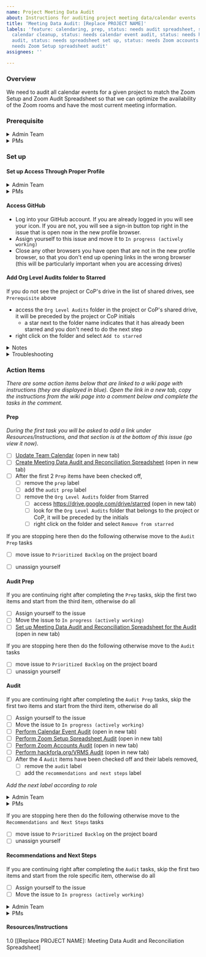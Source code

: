 ```yaml
---
name: Project Meeting Data Audit
about: Instructions for auditing project meeting data/calendar events
title: 'Meeting Data Audit: [Replace PROJECT NAME]'
labels: 'feature: calendaring, prep, status: needs audit spreadsheet, status: needs
  calendar cleanup, status: needs calendar event audit, status: needs hackforla.org/VRMS
  audit, status: needs spreadsheet set up, status: needs Zoom accounts audit, status:
  needs Zoom Setup spreadsheet audit'
assignees: ''

---
```


### Overview
We need to audit all calendar events for a given project to match the Zoom Setup and Zoom Audit Spreadsheet so that we can optimize the availability of the Zoom rooms and have the most current meeting information.

### Prerequisite 
<details><summary>Admin Team</summary>

-  access to the 1Password vault for HfLA-email-all
- know your GitHub username and password so that you can use it in the hfla-email-all@hackforla.org Chrome profile
</details> 


<details><summary>PMs</summary>

-  access to the 1Password vault for the project
- access to the project's shared drive through the project's email Chrome profile
  - [ ] add the project's email as a `Content Manager` if the drive is not already shared with the email
- know your GitHub username and password so that you can use it in the project email's Chrome profile
</details> 

### Set up
#### Set up Access Through Proper Profile
<details><summary>Admin Team</summary>

   - Log into the [hfla-email-all@hackforla.org](mailto:hfla-email-all@hackforla.org) email and open it in a new chrome profile, so that you can access the account's calendar
   - open this issue in the hfla-email-all profile browser and follow steps to `Access GitHub`
</details> 

<details><summary>PMs</summary>

   - Log into the project's email and open it in a new chrome profile, so that you can access the account's calendar
   - open this issue in the project's profile browser and follow steps to `Access GitHub`
</details>


#### Access GitHub
- Log into your GitHub account.  If you are already logged in you will see your icon.  If you are not, you will see a sign-in button top right in the issue that is open now in the new profile browser.
- Assign yourself to this issue and move it to `In progress (actively working)`
- Close any other browsers you have open that are not in the new profile browser, so that you don't end up opening links in the wrong browser (this will be particularly important when you are accessing drives)

#### Add Org Level Audits folder to Starred
If you do not see the project or CoP's drive in the list of shared drives, see `Prerequisite` above

- access the `Org Level Audits` folder in the project or CoP's shared drive, it will be preceded by the project or CoP initials
  - a star next to the folder name indicates that it has already been starred and you don't need to do the next step
- right click on the folder and select `Add to starred`

<details><summary>Notes</summary>

<i>There are automation formulas used throughout the meeting data and audit reconciliation sheet to autofill cells and generate messages regarding meetings with nonstandard setup. These formulas are indicated in a light grey color. 
- During the `Audit Prep` you will be asked to confirm that there are formulas in the correct cells and columns, which will easily be recognizable by the light grey
- Please do not edit any cells that are indicated to have formulas</i>
</details>

<details><summary>Troubleshooting</summary>

_Please make sure you read through all instructions carefully. There are some errors that are expected and should be automatically resolved as you continue with the tasks outlined in each action item. Please review [Errors and How To Resolve Them](https://github.com/hackforla/admin-calendaring/wiki/Errors-and-How-To-Resolve-Them) to get an idea of what to expect.
If, while carrying out any of the tasks, there is still ambiguity or there are errors that are not listed with a solution on the page mentioned above, please [follow these instructions](https://github.com/hackforla/admin-calendaring/wiki/Reach-the-Admin-Team) to contact the Admin team._
</details>

### Action Items
_There are some action items below that are linked to a wiki page with instructions (they are displayed in blue). Open the link in a new tab, copy the instructions from the wiki page into a comment below and complete the tasks in the comment._

#### Prep
_During the first task you will be asked to add a link under Resources/Instructions, and that section is at the bottom of this issue (go view it now)._

- [ ] [Update Team Calendar](https://github.com/hackforla/admin-calendaring/wiki/Update-Team-Calendar) (open in new tab)
- [ ] [Create Meeting Data Audit and Reconciliation Spreadsheet](https://github.com/hackforla/admin-calendaring/wiki/Create-Meeting-Data-Audit-and-Reconciliation-Spreadsheet) (open in new tab)
- [ ] After the first 2 `Prep` items have been checked off, 
   - [ ] remove the `prep` label
   - [ ] add the `audit prep` label
   - [ ] remove the `Org Level Audits` folder from Starred
      - [ ] access https://drive.google.com/drive/starred (open in new tab)
      - [ ] look for the `Org Level Audits` folder that belongs to the project or CoP, it will be preceded by the initials
      - [ ] right click on the folder and select `Remove from starred`

If you are stopping here then do the following otherwise move to the `Audit Prep` tasks
- [ ] move issue to `Prioritized Backlog` on the project board
- [ ] unassign yourself


#### Audit Prep
If you are continuing right after completing the `Prep` tasks, skip the first two items and start from the third item, otherwise do all 
- [ ] Assign yourself to the issue
- [ ] Move the issue to `In progress (actively working)`
- [ ] [Set up Meeting Data Audit and Reconciliation Spreadsheet for the Audit](https://github.com/hackforla/admin-calendaring/wiki/Set-up-Meeting-Data-Audit-and-Reconciliation-Spreadsheet-for-the-Audit) (open in new tab)

If you are stopping here then do the following otherwise move to the `Audit` tasks
- [ ] move issue to `Prioritized Backlog` on the project board
- [ ] unassign yourself

#### Audit
If you are continuing right after completing the `Audit Prep` tasks, skip the first two items and start from the third item, otherwise do all
- [ ] Assign yourself to the issue
- [ ] Move the issue to `In progress (actively working)`
- [ ] [Perform Calendar Event Audit](https://github.com/hackforla/admin-calendaring/wiki/Perform-Calendar-Event-Audit) (open in new tab)
- [ ] [Perform Zoom Setup Spreadsheet Audit](https://github.com/hackforla/admin-calendaring/wiki/Perform-Zoom-Setup-Spreadsheet-Audit) (open in new tab)
- [ ] [Perform Zoom Accounts Audit]( https://github.com/hackforla/admin-calendaring/wiki/Perform-Zoom-Accounts-Audit) (open in new tab)
- [ ] [Perform hackforla.org/VRMS Audit](https://github.com/hackforla/admin-calendaring/wiki/Perform-hackforla.org-VRMS-Audit) (open in new tab)
- [ ] After the 4 `Audit` items have been checked off and their labels removed, 
   - [ ] remove the  `audit` label
   - [ ] add the `recommendations and next steps` label

_Add the next label according to role_
<details><summary>Admin Team</summary>

   - [ ] add the `status: needs post audit messaging` label
</details>
<details><summary>PMs</summary>

- [ ] add the `status: needs post audit updates` label
</details>

If you are stopping here then do the following otherwise move to the `Recommendations and Next Steps` tasks
- [ ] move issue to `Prioritized Backlog` on the project board
- [ ] unassign yourself

#### Recommendations and Next Steps
If you are continuing right after completing the `Audit` tasks, skip the first two items and start from the role specific item, otherwise do all
- [ ] Assign yourself to the issue
- [ ] Move the issue to `In progress (actively working)`
<details><summary>Admin Team</summary>

- [ ] [Create and Send Message to PMs via Slack](https://github.com/hackforla/admin-calendaring/wiki/Create-and-Send-Message-to-PMs-via-Slack)
- [ ] [Confirm Post Audit Updates](https://github.com/hackforla/admin-calendaring/wiki/Confirm-Post-Audit-Updates)
</details>
<details><summary>PMs</summary>

- [ ] [Perform Post-Audit Next Steps to Standardize All Meeting Data](https://github.com/hackforla/admin-calendaring/wiki/Perform-Post-Audit-Next-Steps-to-Standardize-All-Meeting-Data)
   - [ ] Taking a break. BRB
</details>

#### Resources/Instructions
1.0 [[Replace PROJECT NAME]: Meeting Data Audit and Reconciliation Spreadsheet]

